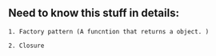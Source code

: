 ## Need to know this stuff in details:
    1. Factory pattern (A funcntion that returns a object. )

    2. Closure 